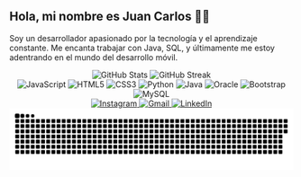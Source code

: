 <h2 align="left">Hola, mi nombre es Juan Carlos 👋👋</h2>

Soy un desarrollador apasionado por la tecnología y el aprendizaje constante. Me encanta trabajar con Java, SQL, y últimamente me estoy adentrando en el mundo del desarrollo móvil.



<div align="center">
  <img src="https://github-readme-stats.vercel.app/api?username=Juankapy&show_icons=true&count_private=true&theme=dracula&hide_border=false" height="150" alt="GitHub Stats" />
  <img src="https://streak-stats.demolab.com?user=Juankapy&theme=dracula&hide_border=false&border_radius=5" height="150" alt="GitHub Streak" />
</div>



<div align="center">
  <img src="https://cdn.jsdelivr.net/gh/devicons/devicon/icons/javascript/javascript-original.svg" height="30" alt="JavaScript" />
  <img src="https://cdn.jsdelivr.net/gh/devicons/devicon/icons/html5/html5-original.svg" height="30" alt="HTML5" />
  <img src="https://cdn.jsdelivr.net/gh/devicons/devicon/icons/css3/css3-original.svg" height="30" alt="CSS3" />
  <img src="https://cdn.jsdelivr.net/gh/devicons/devicon/icons/python/python-original.svg" height="30" alt="Python" />
  <img src="https://cdn.jsdelivr.net/gh/devicons/devicon/icons/java/java-original.svg" height="30" alt="Java" />
  <img src="https://cdn.jsdelivr.net/gh/devicons/devicon/icons/oracle/oracle-original.svg" height="30" alt="Oracle" />
  <img src="https://cdn.jsdelivr.net/gh/devicons/devicon/icons/bootstrap/bootstrap-original.svg" height="30" alt="Bootstrap" />
  <img src="https://cdn.jsdelivr.net/gh/devicons/devicon/icons/mysql/mysql-original.svg" height="30" alt="MySQL" />
</div>



<div align="center">
  <a href="https://www.instagram.com/tuusuario" target="_blank">
    <img src="https://img.shields.io/static/v1?message=Instagram&logo=instagram&label=&color=E4405F&logoColor=white&labelColor=&style=for-the-badge" height="35" alt="Instagram" />
  </a>
  <a href="mailto:tuemail@gmail.com" target="_blank">
    <img src="https://img.shields.io/static/v1?message=Gmail&logo=gmail&label=&color=D14836&logoColor=white&labelColor=&style=for-the-badge" height="35" alt="Gmail" />
  </a>
  <a href="https://www.linkedin.com/in/tuusuario/" target="_blank">
    <img src="https://img.shields.io/static/v1?message=LinkedIn&logo=linkedin&label=&color=0077B5&logoColor=white&labelColor=&style=for-the-badge" height="35" alt="LinkedIn" />
  </a>
</div>




<img src="https://raw.githubusercontent.com/Juankapy/Juankapy/output/snake.svg" alt="Snake animation" />



